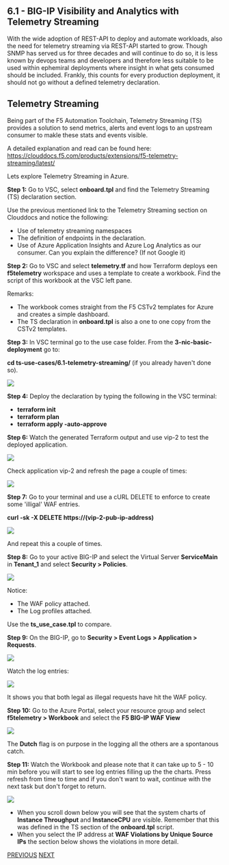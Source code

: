 ## 6.1 - BIG-IP Visibility and Analytics with Telemetry Streaming

With the wide adoption of REST-API to deploy and automate workloads, also the need for telemetry streaming via REST-API started to grow. Though SNMP has served us for three decades and will continue to do so, it is less known by devops teams and developers and therefore less suitable to be used within ephemiral deployments where insight in what gets consumed should be included.
Frankly, this counts for every production deployment, it should not go without a defined telemetry declaration.

## Telemetry Streaming
Being part of the F5 Automation Toolchain, Telemetry Streaming (TS) provides a solution to send metrics, alerts and event logs to an upstream consumer to makle these stats and events visible.

A detailed explanation and read can be found here: https://clouddocs.f5.com/products/extensions/f5-telemetry-streaming/latest/

Lets explore Telemetry Streaming in Azure.

**Step 1:** Go to VSC, select **onboard.tpl** and find the Telemetry Streaming (TS) declaration section.

Use the previous mentioned link to the Telemetry Streaming section on Clouddocs and notice the following:
* Use of telemetry streaming namespaces
* The definition of endpoints in the declaration.
* Use of Azure Application Insights and Azure Log Analytics as our consumer. Can you explain the difference? (If not Google it)

**Step 2:** Go to VSC and select **telemetry.tf** and how Terraform deploys een **f5telemetry** workspace and uses a template to create a workbook. Find the script of this workbook at the VSC left pane.

Remarks:
* The workbook comes straight from the F5 CSTv2 templates for Azure and creates a simple dashboard.
* The TS declaration in **onboard.tpl** is also a one to one copy from the CSTv2 templates.

**Step 3:** In VSC terminal go to the use case folder. From the **3-nic-basic-deployment** go to:

**cd ts-use-cases/6.1-telemetry-streaming/** (if you already haven't done so).

![](../png/module6/task6_1_p1.png)

**Step 4:** Deploy the declaration by typing the following in the VSC terminal:

* **terraform init**
* **terraform plan**
* **terraform apply -auto-approve**

**Step 6:** Watch the generated Terraform output and use vip-2 to test the deployed application.

![](../png/module6/task6_1_p2.png)

Check application vip-2 and refresh the page a couple of times:

![](../png/module6/task6_1_p3.png)

**Step 7:** Go to your terminal and use a cURL DELETE to enforce to create some 'illigal' WAF entries.

**curl -sk -X DELETE https://(vip-2-pub-ip-address)**

![](../png/module6/task6_1_p4.png)

And repeat this a couple of times.

**Step 8:** Go to your active BIG-IP and select the Virtual Server **ServiceMain** in **Tenant_1** and select **Security > Policies**.

![](../png/module6/task6_1_p5.png)

Notice:
* The WAF policy attached.
* The Log profiles attached.

Use the **ts_use_case.tpl** to compare.

**Step 9:** On the BIG-IP, go to **Security > Event Logs > Application > Requests**.

![](../png/module6/task6_1_p6.png)

Watch the log entries:

![](../png/module6/task6_1_p7.png)

It shows you that both legal as illegal requests have hit the WAF policy.

**Step 10:** Go to the Azure Portal, select your resource group and select **f5telemetry > Workbook** and select the **F5 BIG-IP WAF View**

![](../png/module6/task6_1_p8.png)

The **Dutch** flag is on purpose in the logging all the others are a spontanous catch.

**Step 11:** Watch the Workbook and please note that it can take up to 5 - 10 min before you will start to see log entries filling up the the charts. Press refresh from time to time and if you don't want to wait, continue with the next task but don't forget to return.

![](../png/module6/task6_1_p9.png)

* When you scroll down below you will see that the system charts of **Instance Throughput** and **InstanceCPU** are visible. Remember that this was defined in the TS section of the **onboard.tpl** script.
* When you select the IP address at **WAF Violations by Unique Source IPs** the section below shows the violations in more detail.

[PREVIOUS](../module_6/module_6.md)      [NEXT](../module_6/task6_2.md)